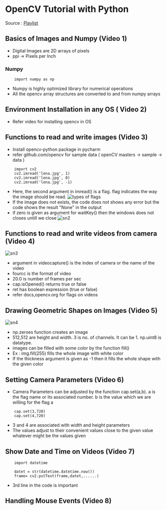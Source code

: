 # OpenCV Tutorial with Python
Source : [Playlist](https://www.youtube.com/playlist?list=PLS1QulWo1RIa7D1O6skqDQ-JZ1GGHKK-K)
## Basics of Images and Numpy (Video 1)
* Digital Images are 2D arrays of pixels
* ppi -> Pixels per Inch
### Numpy
```
    import numpy as np
```
* Numpy is highly optimized library for numerical operations
* All the opencv array structures are converted to and from numpy arrays
## Environment Installation in any OS ( Video 2)
* Refer video for installing opencv in OS
## Functions to read and write images (Video 3)
* Install opencv-python package in pycharm
* refer github.com/opencv for sample data ( openCV masters -> sample -> data )
``` 
    import cv2
    cv2.imread('lena.jpg', 1)
    cv2.imread('lena.jpg', 0)
    cv2.imread('lena.jpg', -1)
```
* Here, the second argument in imread() is a flag. flag indicates the way the image should be read.
![types of flags](https://raw.githubusercontent.com/pranayvarmas/Virtual-Keyboard/master/Pranay/OpenCV/pics/sn1.PNG)
* If the image does not exists, the code does not shows any error but the code shows the result "None" in the output
* if zero is given as argument for waitKey() then the windows does not closes untill we close
![sn2](https://raw.githubusercontent.com/pranayvarmas/Virtual-Keyboard/master/Pranay/OpenCV/pics/sn2.PNG)
## Functions to read and write videos from camera (Video 4)
![sn3](https://raw.githubusercontent.com/pranayvarmas/Virtual-Keyboard/master/Pranay/OpenCV/pics/sn3.PNG)
* argument in videocapture() is the index of camera or the name of the video
* fourcc is the format of video 
* 20.0 is number of frames per sec
* cap.isOpened() returns true or false 
* ret has boolean expression (true or false)
* refer docs,opencv.org for flags on videos
## Drawing Geometric Shapes on Images (Video 5)
![sn4](https://raw.githubusercontent.com/pranayvarmas/Virtual-Keyboard/master/Pranay/OpenCV/pics/sn4.PNG)
* np.zeroes function creates an image
* 512,512 are height and width. 3 is no. of channels. It can be 1. np.uint8 is datatype. 
* images can be filled with some color by the function fill()
* Ex : img.fill(255) fills the whole image with white color
* If the thickness argument is given as -1 then it fills the whole shape with the given color
## Setting Camera Parameters (Video 6)
* Camera Parameters can be adjusted by the function cap.set(a,b). a is the flag name or its associated number. b is the value which we are willing for the flag a
```
    cap.set(3,720)
    cap.set(4,720)
```
* 3 and 4 are associated with width and height parameters
* The values adjust to their convenient values close to the given value whatever might be the values given
## Show Date and Time on Videos (Video 7)
```
    import datetime
    
    datet = str(datetime.datetime.now())
    frame= cv2.putText(frame,datet,......)
```
* 3rd line in the code is important
## Handling Mouse Events (Video 8)
